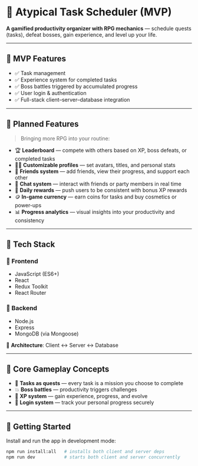 # 🧙 Atypical Task Scheduler (MVP)

**A gamified productivity organizer with RPG mechanics** — schedule quests (tasks), defeat bosses, gain experience, and level up your life.

---

## 🚀 MVP Features

-   ✅ Task management
-   ✅ Experience system for completed tasks
-   ✅ Boss battles triggered by accumulated progress
-   ✅ User login & authentication
-   ✅ Full-stack client–server–database integration

---

## 🧠 Planned Features

> Bringing more RPG into your routine:

-   🏆 **Leaderboard** — compete with others based on XP, boss defeats, or completed tasks
-   🧑‍🎨 **Customizable profiles** — set avatars, titles, and personal stats
-   🔰 **Friends system** — add friends, view their progress, and support each other
-   💬 **Chat system** — interact with friends or party members in real time
-   🎯 **Daily rewards** — push users to be consistent with bonus XP rewards
-   🪙 **In-game currency** — earn coins for tasks and buy cosmetics or power-ups
-   📊 **Progress analytics** — visual insights into your productivity and consistency

---

## 🧱 Tech Stack

### 🔹 Frontend

-   JavaScript (ES6+)
-   React
-   Redux Toolkit
-   React Router

### 🔸 Backend

-   Node.js
-   Express
-   MongoDB (via Mongoose)

📐 **Architecture**: Client ↔ Server ↔ Database

---

## 🧩 Core Gameplay Concepts

-   📅 **Tasks as quests** — every task is a mission you choose to complete
-   💥 **Boss battles** — productivity triggers challenges
-   🧠 **XP system** — gain experience, progress, and evolve
-   🔐 **Login system** — track your personal progress securely

---

## 🧪 Getting Started

Install and run the app in development mode:

```bash
npm run install:all   # installs both client and server deps
npm run dev           # starts both client and server concurrently
```
